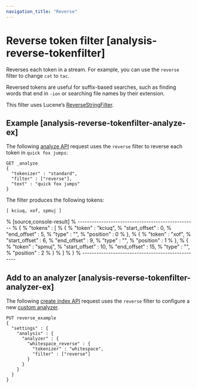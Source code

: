 ```yaml
---
navigation_title: "Reverse"
---
```


# Reverse token filter [analysis-reverse-tokenfilter]


Reverses each token in a stream. For example, you can use the `reverse` filter to change `cat` to `tac`.

Reversed tokens are useful for suffix-based searches, such as finding words that end in `-ion` or searching file names by their extension.

This filter uses Lucene’s [ReverseStringFilter](https://lucene.apache.org/core/10_1_0/analysis/common/org/apache/lucene/analysis/reverse/ReverseStringFilter.md).

## Example [analysis-reverse-tokenfilter-analyze-ex]

The following [analyze API](indices-analyze.md) request uses the `reverse` filter to reverse each token in `quick fox jumps`:

```console
GET _analyze
{
  "tokenizer" : "standard",
  "filter" : ["reverse"],
  "text" : "quick fox jumps"
}
```

The filter produces the following tokens:

```text
[ kciuq, xof, spmuj ]
```

% [source,console-result]
% --------------------------------------------------
% {
%   "tokens" : [
%     {
%       "token" : "kciuq",
%       "start_offset" : 0,
%       "end_offset" : 5,
%       "type" : "<ALPHANUM>",
%       "position" : 0
%     },
%     {
%       "token" : "xof",
%       "start_offset" : 6,
%       "end_offset" : 9,
%       "type" : "<ALPHANUM>",
%       "position" : 1
%     },
%     {
%       "token" : "spmuj",
%       "start_offset" : 10,
%       "end_offset" : 15,
%       "type" : "<ALPHANUM>",
%       "position" : 2
%     }
%   ]
% }
% --------------------------------------------------


## Add to an analyzer [analysis-reverse-tokenfilter-analyzer-ex]

The following [create index API](indices-create-index.md) request uses the `reverse` filter to configure a new [custom analyzer](analysis-custom-analyzer.md).

```console
PUT reverse_example
{
  "settings" : {
    "analysis" : {
      "analyzer" : {
        "whitespace_reverse" : {
          "tokenizer" : "whitespace",
          "filter" : ["reverse"]
        }
      }
    }
  }
}
```


